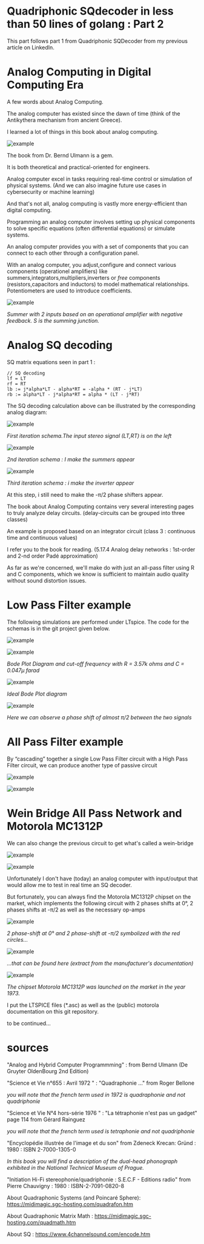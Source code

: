 # Quadriphonic SQdecoder in less than 50 lines of golang : Part 2

This part follows part 1 from Quadriphonic SQDecoder from my previous article on LinkedIn.

# Analog Computing in Digital Computing Era

A few words about Analog Computing.

The analog computer has existed since the dawn of time (think of the Antikythera mechanism from ancient Greece).

I learned a lot of things in this book about analog computing.

![example](./images/analogAndHybrid-M.png)

The book from Dr. Bernd Ulmann is a gem.

It is both theoretical and practical-oriented for engineers. 

Analog computer excel in tasks requiring real-time control or simulation of physical systems. (And we can also imagine future use cases in cybersecurity or machine learning)

And that's not all, analog computing is vastly more energy-efficient than digital computing. 

Programming an analog computer involves setting up physical components to solve specific equations (often differential equations) or 
simulate systems. 

An analog computer provides you with a set of components that you can connect to each other through a configuration panel.

With an analog computer, you adjust,configure and connect various components (operationel amplifiers) like summers,integrators,multipliers,inverters  or *free* components (resistors,capacitors and inductors) to model mathematical relationships. Potentiometers are used to introduce coefficients.

![example](./images/summer-M.png)

*Summer with 2 inputs based on an operational amplifier with negative feedback. S is the summing junction.*


# Analog SQ decoding

SQ matrix equations seen in part 1 : 

```
// SQ decoding
lf = LT 
rf = RT
lb := j*alpha*LT - alpha*RT = -alpha * (RT - j*LT)
rb := alpha*LT - j*alpha*RT = alpha * (LT - j*RT)
```
The SQ decoding calculation above can be illustrated by the corresponding analog diagram:

![example](./images/circuit1m.png)

*First iteration schema.The input stereo signal (LT,RT) is on the left*

![example](./images/circuit2m.png)

*2nd iteration schema : I make the summers appear*

![example](./images/circuit3m.png)

*Third iteration schema : i make the inverter appear*

At this step, i still need to make the -π/2 phase shifters appear.

The book about Analog Computing contains very several interesting pages to truly analyze delay circuits. (delay-circuits can be grouped into three classes)

An example is proposed based on an integrator circuit (class 3 : continuous time and continuous values)

I refer you to the book for reading. (5.17.4 Analog delay networks : 1st-order and 2-nd order Padé approximation)

As far as we're concerned, we'll make do with just an all-pass filter using R and C components, which we know is sufficient to maintain audio quality without sound distortion issues.

# Low Pass Filter example 

The following simulations are performed under LTspice. The code for the schemas is in the git project given below.

![example](./images/LTspice1m.png)

![example](./images/LTspice4.png)

*Bode Plot Diagram and cut-off frequency with R = 3.57k ohms  and C = 0.047µ farad*

![example](./images/LTspice5.png)

*Ideal Bode Plot diagram*

![example](./images/LTspice6m.png)

*Here we can observe a phase shift of almost π/2 between the two signals*

# All Pass Filter example 

By “cascading” together a single Low Pass Filter circuit with a High Pass Filter circuit, we can produce another type of passive circuit

![example](./images/LTspice-7Bm.png)


![example](./images/LTspice-7AC.png)

# Wein Bridge All Pass Network and Motorola MC1312P

We can also change the previous circuit to get what's called a wein-bridge

![example](./images/wienbridge.png)

![example](./images/wienbridge3.png)

Unfortunately I don't have (today) an analog computer with input/output that would allow me to test in real time an SQ decoder.

But fortunately, you can always find the Motorola MC1312P chipset on the market, which implements the following circuit with 2 phases shifts at 0°, 2 phases shifts at -π/2 as well as the   necessary op-amps

![example](./images/circuit4m.png)

*2 phase-shift at 0° and 2 phase-shift at -π/2 symbolized with the red circles...*

![example](./images/motorola1312P-2.png)

*...that can be found here (extract from the manufacturer's documentation)*

![example](./images/mc1312P.png)

*The chipset Motorola MC1312P was launched on the market in the year 1973.*

I put the LTSPICE files (*.asc) as well as the (public) motorola documentation on this git repository.

to be continued...

# sources

"Analog and Hybrid Computer Programmming" : from Bernd Ulmann (De Gruyter OldenBourg 2nd Edition)

"Science et Vie n°655 : Avril 1972 " : "Quadraphonie ..." from Roger Bellone

*you will note that the french term used in 1972 is quadraphonie and not quadriphonie*

"Science et Vie N°4 hors-série 1976 " : "La tétraphonie n'est pas un gadget" page 114 from Gérard Rainguez

*you will note that the french term used is tetraphonie and not quadriphonie*

"Encyclopédie illustrée de l'image et du son" from Zdeneck Krecan: Gründ : 1980 : ISBN 2-7000-1305-0

*In this book you will find a description of the _dual-head_ phonograph exhibited in the National Technical Museum of Prague.*

"Initiation Hi-Fi stereophonie/quadriphonie : S.E.C.F - Editions radio" from Pierre Chauvigny  : 1980 : ISBN-2-7091-0820-8

About Quadraphonic Systems (and Poincaré Sphere): https://midimagic.sgc-hosting.com/quadrafon.htm

About Quadraphonic Matrix Math : https://midimagic.sgc-hosting.com/quadmath.htm

About SQ :  https://www.4channelsound.com/encode.htm



